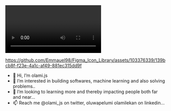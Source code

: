 <div>
  <video>
    src="
    https://github.com/Emmauel98/Figma_Icon_Library/assets/103376339/139bcb8f-f23e-4a1c-af49-881ec315dd9f

"
  </video>
</div>

https://github.com/Emmauel98/Figma_Icon_Library/assets/103376339/139bcb8f-f23e-4a1c-af49-881ec315dd9f



- 👋 Hi, I’m olami.js
- 👀 I’m interested in building softwares, machine learning and also solving problems..
- 💞️ I’m looking to learning more and thereby impacting people both far and near...
- 📫 Reach me @olami_js on twitter, oluwapelumi olamilekan on linkedin...

<!---
Emmauel98/Emmauel98 is a ✨ special ✨ repository because its `README.md` (this file) appears on your GitHub profile.
You can click the Preview link to take a look at your changes.
--->
